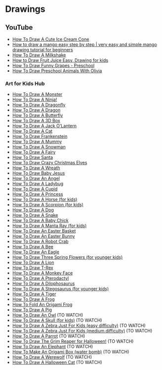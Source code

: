 # Drawings
## YouTube
* [How To Draw A Cute Ice Cream Cone](https://www.youtube.com/watch?v=UW6H5dAPuhY)
* [How to draw a mango easy step by step | very easy and simple mango drawing tutorial for beginners](https://www.youtube.com/watch?v=u_bS6m2kb80)
* [How To Draw A Milkshake](https://www.youtube.com/watch?v=ATEKkx159RY)
* [How to Draw Fruit Juice Easy, Drawing for kids](https://www.youtube.com/watch?v=2Bg2KRAtWHY)
* [How To Draw Funny Grapes - Preschool](https://www.youtube.com/watch?v=HJhAfnTwV1o)
* [How To Draw Preschool Animals With Olivia](https://www.youtube.com/watch?v=G_mVY3M8ceQ)

### Art for Kids Hub
* [How To Draw A Monster](https://www.youtube.com/watch?v=GgENm6Uk55o)
* [How To Draw A Ninja!](https://www.youtube.com/watch?v=8DY81Syx5IE)
* [How To Draw A Dragonfly](https://www.youtube.com/watch?v=60s79wNjQjg)
* [How To Draw A Dragon](https://www.youtube.com/watch?v=1ksIegCk0Vg)
* [How To Draw A Butterfly](https://www.youtube.com/watch?v=TxU8msKBqAw)
* [How To Draw A 3D Box](https://www.youtube.com/watch?v=Njhf2SMY4lY)
* [How To Draw A Jack O'Lantern](https://www.youtube.com/watch?v=y6R6_dRK_bI)
* [How To Draw A Cat](https://www.youtube.com/watch?v=PwHbHvIhEZM)
* [How To Draw Frankenstein](https://www.youtube.com/watch?v=jmfvmGbiICQ)
* [How To Draw A Mummy](https://www.youtube.com/watch?v=kT3YJbP0pZA)
* [How To Draw A Snowman](https://www.youtube.com/watch?v=HKnLw6fceLA)
* [How To Draw A Fairy](https://www.youtube.com/watch?v=kc_iugiP314)
* [How To Draw Santa](https://www.youtube.com/watch?v=wZHGxCjDXKU)
* [How To Draw Crazy Christmas Elves](https://www.youtube.com/watch?v=N70SMBklMPA)
* [How To Draw A Wreath](https://www.youtube.com/watch?v=yBqSgMxQgno)
* [How To Draw Baby Jesus](https://www.youtube.com/watch?v=uglci5qlnUI)
* [How To Draw An Angel](https://www.youtube.com/watch?v=x1b6okX2xgY)
* [How To Draw A Ladybug](https://www.youtube.com/watch?v=cZaGsS6joHM)
* [How To Draw A Cupid](https://www.youtube.com/watch?v=WftGT_F3U-4)
* [How To Draw A Princess](https://www.youtube.com/watch?v=aAeyggfu_0I)
* [How To Draw A Horse (for kids)](https://www.youtube.com/watch?v=8p-qX5qs8lU)
* [How To Draw A Scorpion (for kids)](https://www.youtube.com/watch?v=Jfks2lC1j9U)
* [How To Draw A Dog](https://www.youtube.com/watch?v=YuYSSdDKYWM)
* [How To Draw A Snake](https://www.youtube.com/watch?v=kgdckanlXs0)
* [How To Draw A Baby Chick](https://www.youtube.com/watch?v=Uuv6e1L1dd4)
* [How To Draw A Manta Ray (for kids)](https://www.youtube.com/watch?v=esHvfqSs8TY)
* [How To Draw An Easter Basket](https://www.youtube.com/watch?v=bsC0169wUgU)
* [How To Draw An Easter Bunny](https://www.youtube.com/watch?v=sO4-bPQH0XI)
* [How To Draw A Robot Crab](https://www.youtube.com/watch?v=Y_x7UGFTcO8)
* [How To Draw A Bee](https://www.youtube.com/watch?v=aYfODWA8puY)
* [How To Draw An Eagle](https://www.youtube.com/watch?v=LsGZpAHfhGA)
* [How To Draw Three Spring Flowers (for younger kids)](https://www.youtube.com/watch?v=2bYgLP47NCw)
* [How To Draw A Lion](https://www.youtube.com/watch?v=DZosL9uiRNM)
* [How To Draw T-Rex](https://www.youtube.com/watch?v=Qt1a4_pgwHc)
* [How To Draw A Monkey Face](https://www.youtube.com/watch?v=-LAdxgZMKUM)
* [How To Draw A Pterodactyl](https://www.youtube.com/watch?v=hbSvfFXEoSQ)
* [How To Draw A Dilophosaurus](https://www.youtube.com/watch?v=Vivi2a4LGBg)
* [How To Draw A Stegosaurus (for younger kids)](https://www.youtube.com/watch?v=6suXTRt3IR4)
* [How To Draw A Tiger](https://www.youtube.com/watch?v=qEwzS-jG_LI)
* [How To Draw A Frog](https://www.youtube.com/watch?v=lylsZpgD-as)
* [How To Fold An Origami Frog](https://www.youtube.com/watch?v=_6uN2knV9iU)
* [How To Draw A Pig](https://www.youtube.com/watch?v=m2x2kDxUt9E)
* [How To Draw An Owl](https://www.youtube.com/watch?v=OJZF9Nka-78) (TO WATCH)
* [How To Draw A Skull (for kids)](https://www.youtube.com/watch?v=T-mwfoIsmGQ) (TO WATCH)
* [How To Draw A Zebra Just For Kids (easy difficulty)](https://www.youtube.com/watch?v=lyAnNf2h-Ig) (TO WATCH)
* [How To Draw A Zebra Just For Kids (medium difficulty)](https://www.youtube.com/watch?v=YA7bxAYlEr8) (TO WATCH)
* [How To Draw A Parrot](https://www.youtube.com/watch?v=j0WpCgFo4lg) (TO WATCH)
* [How To Draw The Grim Reaper for Halloween!](https://www.youtube.com/watch?v=GHvBEm7ku_s) (TO WATCH)
* [How To Draw An Elephant](https://www.youtube.com/watch?v=xeAmHyiY6IY) (TO WATCH)
* [How To Make An Origami Box (water bomb)](https://www.youtube.com/watch?v=scjOK5gIcsA) (TO WATCH)
* [How To Draw A Werewolf](https://www.youtube.com/watch?v=Zuuvun8xnGg) (TO WATCH)
* [How To Draw A Halloween Cat](https://www.youtube.com/watch?v=nv6CcHlM7Jo) (TO WATCH)
